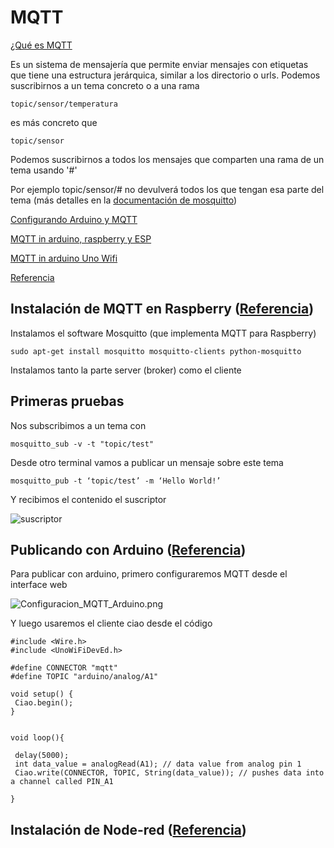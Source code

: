 # MQTT

[¿Qué es MQTT](https://ricveal.com/blog/uso-mqtt/)

Es un sistema de mensajería que permite enviar mensajes con etiquetas que tiene una estructura jerárquica, similar a los directorio o urls. Podemos suscribirnos a un tema concreto o a una rama

    topic/sensor/temperatura

es más concreto que

    topic/sensor

Podemos suscribirnos a todos los mensajes que comparten una rama de un tema usando '#'

Por ejemplo topic/sensor/# no devulverá todos los que tengan esa parte del tema (más detalles en la [documentación de mosquitto](http://mosquitto.org/man/mqtt-7.html))

[Configurando Arduino y MQTT](https://ricveal.com/blog/arduino-mqtt/)

[MQTT in arduino, raspberry y ESP](https://www.baldengineer.com/mqtt-tutorial.html)

[MQTT in arduino Uno Wifi](https://www.trojanc.co.za/2017/02/08/arduino-uno-wifi-mqtt/)

[Referencia](https://iotasmarterplanet.wordpress.com/mqtt/publishing-sensor-data-from-arduino-to-raspberry-pi/)

## Instalación de MQTT en Raspberry ([Referencia](https://iotasmarterplanet.wordpress.com/mqtt/installing-mosquitto-on-to-the-pi/))

Instalamos el software Mosquitto (que implementa MQTT para Raspberry)

    sudo apt-get install mosquitto mosquitto-clients python-mosquitto

Instalamos tanto la parte server (broker) como el cliente


## Primeras pruebas

Nos subscribimos a un tema con

    mosquitto_sub -v -t "topic/test"

Desde otro terminal vamos a publicar un mensaje sobre este tema

    mosquitto_pub -t ‘topic/test’ -m ‘Hello World!’

Y recibimos el contenido el suscriptor

![suscriptor](./images/MQTT_sub.png)

## Publicando con Arduino  ([Referencia](https://iotasmarterplanet.wordpress.com/mqtt/mqtt-with-arduino-and-raspberry-pi/))

Para publicar con arduino, primero configuraremos MQTT desde el interface web

![Configuracion_MQTT_Arduino.png](./images/Configuracion_MQTT_Arduino.png)

Y luego usaremos el cliente ciao desde el código

    #include <Wire.h>
    #include <UnoWiFiDevEd.h>

    #define CONNECTOR "mqtt"
    #define TOPIC "arduino/analog/A1"

    void setup() {
     Ciao.begin();
    }


    void loop(){

     delay(5000);
     int data_value = analogRead(A1); // data value from analog pin 1
     Ciao.write(CONNECTOR, TOPIC, String(data_value)); // pushes data into a channel called PIN_A1

    }

## Instalación de Node-red ([Referencia](https://iotasmarterplanet.wordpress.com/mqtt/installing-node-red-onto-pi/))
